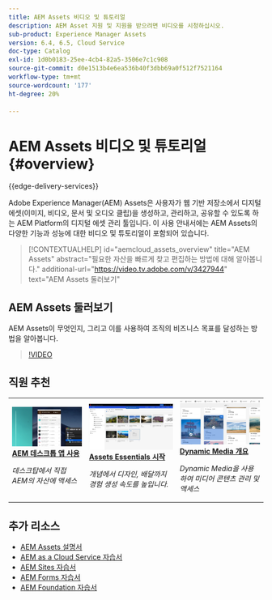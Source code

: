 ```yaml
---
title: AEM Assets 비디오 및 튜토리얼
description: AEM Asset 지원 및 지원을 받으려면 비디오를 시청하십시오.
sub-product: Experience Manager Assets
version: 6.4, 6.5, Cloud Service
doc-type: Catalog
exl-id: 1d0b0183-25ee-4cb4-82a5-3506e7c1c908
source-git-commit: d0e1513b4e6ea536b40f3dbb69a0f512f7521164
workflow-type: tm+mt
source-wordcount: '177'
ht-degree: 20%

---
```


# AEM Assets 비디오 및 튜토리얼 {#overview}

{{edge-delivery-services}}

Adobe Experience Manager(AEM) Assets은 사용자가 웹 기반 저장소에서 디지털 에셋(이미지, 비디오, 문서 및 오디오 클립)을 생성하고, 관리하고, 공유할 수 있도록 하는 AEM Platform의 디지털 에셋 관리 툴입니다. 이 사용 안내서에는 AEM Assets의 다양한 기능과 성능에 대한 비디오 및 튜토리얼이 포함되어 있습니다.

>[!CONTEXTUALHELP]
>id="aemcloud_assets_overview"
>title="AEM Assets"
>abstract="필요한 자산을 빠르게 찾고 편집하는 방법에 대해 알아봅니다."
>additional-url="https://video.tv.adobe.com/v/3427944" text="AEM Assets 둘러보기"

## AEM Assets 둘러보기

AEM Assets이 무엇인지, 그리고 이를 사용하여 조직의 비즈니스 목표를 달성하는 방법을 알아봅니다.

>[!VIDEO](https://video.tv.adobe.com/v/3427944?learn=on)

<div id="recs-overview-body-1"></div>
<div id="recs-overview-body-2"></div>
<div id="recs-overview-body-3"></div>
<div id="recs-overview-body-4"></div>
<div id="recs-overview-body-5"></div>
<div id="recs-overview-body-6"></div>

<div id="staff-picks-section">

## 직원 추천

<table>
<td>
   <a href="./creative-workflows/aem-desktop-app.md">
   <img alt="향상된 스마트 태그" src="./assets/overview/desktop-app.png" />
   </a>
   <div>
      <a href="./creative-workflows/aem-desktop-app.md">
      <strong>AEM 데스크톱 앱 사용</strong>
      </a>
   </div>
   <p>
      <em>데스크탑에서 직접 AEM의 자산에 액세스</em>
   </p>
</td>
<td>
   <a href="../assets-essentials/overview.md">
   <img alt="AEM Assets 기본 사항" src="../assets-essentials/assets/overview/getting-started.png"/>
   </a>
   <div>
      <a href="../assets-essentials/overview.md">
      <strong>Assets Essentials 시작</strong>
      </a>
   </div>
   <p>
      <em>개념에서 디자인, 배달까지 경험 생성 속도를 높입니다.</em>
   <p>
</td>
<td>
   <a href="./dynamic-media/dynamic-media-overview-feature-video-use.md">
   <img alt="Dynamic Media 개요" src="./assets/overview/dynamic-media.png" />
   </a>
   <div>
      <a href="./dynamic-media/dynamic-media-overview-feature-video-use.md">
      <strong>Dynamic Media 개요</strong>
      </a>
   </div>
   <p>
      <em>Dynamic Media을 사용하여 미디어 콘텐츠 관리 및 액세스</em>
   <p>
</td>
</table>

</div>

## 추가 리소스

* [AEM Assets 설명서](https://experienceleague.adobe.com/docs/experience-manager-65/assets/home.html?lang=en)
* [AEM as a Cloud Service 자습서](/help/cloud-service/overview.md)
* [AEM Sites 자습서](/help/sites/overview.md)
* [AEM Forms 자습서](/help/forms/overview.md)
* [AEM Foundation 자습서](/help/foundation/overview.md)
